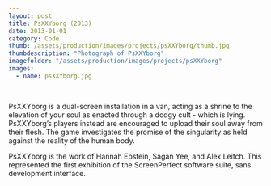 ```yaml
---
layout: post
title: PsXXYborg (2013)
date: 2013-01-01
category: Code
thumb: /assets/production/images/projects/psXXYborg/thumb.jpg
thumbdescription: "Photograph of PsXXYborg"
imagefolder: "/assets/production/images/projects/psXXYborg"
images:
  - name: psXXYborg.jpg

---
```


PsXXYborg is a dual-screen installation in a van, acting as a shrine to the elevation of your soul as enacted through a dodgy cult - which is lying. PsXXYborg’s players instead are encouraged to upload their soul away from their flesh. The game investigates the promise of the singularity as held against the reality of the human body. 

PsXXYborg is the work of Hannah Epstein, Sagan Yee, and Alex Leitch. This represented the first exhibition of the ScreenPerfect software suite, sans development interface.